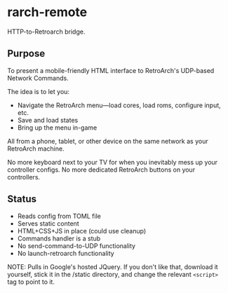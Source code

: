 rarch-remote
============

HTTP-to-Retroarch bridge.


## Purpose

To present a mobile-friendly HTML interface to RetroArch's UDP-based Network Commands.

The idea is to let you:

* Navigate the RetroArch menu&mdash;load cores, load roms, configure input, etc.
* Save and load states
* Bring up the menu in-game

All from a phone, tablet, or other device on the same network as your RetroArch machine.

No more keyboard next to your TV for when you inevitably mess up your controller configs.  No more dedicated RetroArch buttons on your controllers.

## Status

* Reads config from TOML file
* Serves static content
* HTML+CSS+JS in place (could use cleanup)
* Commands handler is a stub
* No send-command-to-UDP functionality
* No launch-retroarch functionality

NOTE: Pulls in Google's hosted JQuery.  If you don't like that, download it yourself, stick it in the /static directory, and change the relevant `<script>` tag to point to it.
